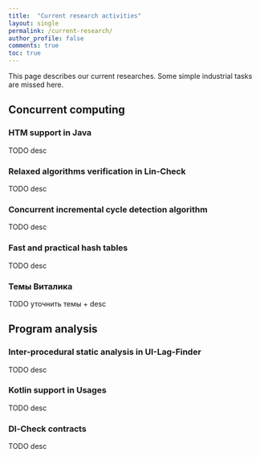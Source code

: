 ```yaml
---
title:  "Current research activities"
layout: single
permalink: /current-research/
author_profile: false
comments: true
toc: true
---
```


This page describes our current researches. Some simple industrial tasks are missed here.

## Concurrent computing

### HTM support in Java
TODO desc

### Relaxed algorithms verification in Lin-Check
TODO desc

### Concurrent incremental cycle detection algorithm
TODO desc

### Fast and practical hash tables
TODO desc

### Темы Виталика
TODO уточнить темы + desc

## Program analysis

### Inter-procedural static analysis in UI-Lag-Finder
TODO desc

### Kotlin support in Usages
TODO desc

### Dl-Check contracts
TODO desc
